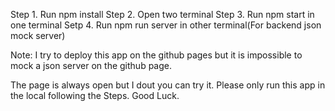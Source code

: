 Step 1. Run npm install
Step 2. Open two terminal
Step 3. Run npm start in one terminal
Setp 4. Run npm run server in other terminal(For backend json mock server)

Note: I try to deploy this app on the github pages but it is impossible to mock a json server on the github page.

The page is always open but I dout you can try it. Please only run this app in the local following the Steps. Good Luck.

